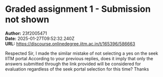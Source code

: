 # Graded assignment 1 - Submission not shown

**Author:** 23f2005471  
**Date:** 2025-01-27T09:52:32.240Z  
**URL:** https://discourse.onlinedegree.iitm.ac.in/t/165396/586663

Respected Sir,
I made the similar mistake of not selecting a yes on the seek IITM portal
According to your previous replies, does it imply that only the answers submitted through the link provided will be considered for evaluation regardless of the seek portal selection for this time?
Thanks
